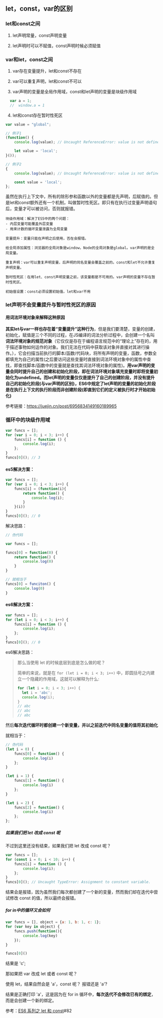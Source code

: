

## let，const，var的区别

### let和const之间

1. let声明常量，const声明变量

2. let声明时可以不赋值，const声明时候必须赋值

### var和let，const之间

1. var存在变量提升，let和const不存在

2. var可以重复声明，let和const不可以

3. var声明的变量是全局作用域，const和let声明的变量是块级作用域

```js
  var a = 1;
  //  window.a = 1
```

4. let和const存在暂时性死区

   

```js
var value = "global";

// 例子1
(function() {
    console.log(value); // Uncaught ReferenceError: value is not defined

    let value = 'local';
}());

// 例子2
{
    console.log(value); // Uncaught ReferenceError: value is not defined

    const value = 'local';
};
```

虽然在执行上下文中，所有的除形参和函数以外的变量都是先声明，后赋值的。但是let和const额外还有一个机制，叫做暂时性死区。即只有在执行过变量声明语句后，变量才可以被访问，否则就报错。



```
块级作用域：解决了ES5中的两个问题：
- 内层变量可能覆盖外层变量
- 用来计数的循环变量泄露为全局变量

变量提升：变量只能在声明之后使用，否在会报错。

给全局添加属性：浏览器的全局对象是window，Node的全局对象是global。var声明的是全局变量。

重复声明：var可以重复声明变量，后声明的同名变量会覆盖之前的。const和let不允许重复声明变量。

暂时性死区：在用let、const声明变量之前，该变量都是不可用的。var声明的变量不存在暂时性死区。

初始值设置：const必须设置初始值，let和var不用

```




### let声明不会变量提升与暂时性死区的原因

#### 用词法环境对象来解释这种原因

**其实let与var一样也存在着“变量提升”这种行为**，但是我们要清楚，变量的创建，初始化，赋值是三个不同的过程，在JS编译的词法分析过程中，会创建一个名叫**词法环境对象的规范对象**（它仅仅是存在于编程语言规范中的“理论上”存在的，用于描述事物如何运作的对象。我们无法在代码中获取该对象并直接对其进行操作。），它会扫描当前执行的脚本/函数/代码块，将所有声明的变量，函数，参数全都填充为自己的属性(之后要访问这些变量时直接到词法环境对象中的属性中查找，即查找脚本/函数中的变量就是查找其词法环境对象的属性)。**用var声明的变量会同时提升自己的创建和初始化阶段，即在词法环境对象填充变量时即将变量初始化为undefined。而let声明的变量仅仅是提升了自己的创建阶段，并没有提升自己的初始化阶段(与var声明的区别)，ES6中规定了let声明的变量的初始化阶段是在执行上下文的执行阶段而非创建阶段(即直到它们的定义被执行时才开始初始化)**

参考链接：https://juejin.cn/post/6956834149160189965





### 循环中的块级作用域

```js
var funcs = [];
for (var i = 0; i < 3; i++) {
    funcs[i] = function () {
        console.log(i);
    };
}
funcs[0](); // 3
```

#### es5解决方案：

```js
var funcs = [];
for (var i = 0; i < 3; i++) {
    funcs[i] = (function(i){
        return function() {
            console.log(i);
        }
    }(i))
}
funcs[0](); // 0
```

解决思路：

```js
// 伪代码

var funcs = [];

funcs[0] = function(0) {
    return function() {
        console.log(0)
    }
}

// 就相当于
funcs[0] = funciton() {
    console.log(0)
}

```

#### es6解决方案：

```js
var funcs = [];
for (let i = 0; i < 3; i++) {
    funcs[i] = function () {
        console.log(i);
    };
}
funcs[0](); // 0
```

es6解决思路：

> 那么当使用 let 的时候底层到底是怎么做的呢？
>
> 简单的来说，就是在 `for (let i = 0; i < 3; i++)` 中，即圆括号之内建立一个隐藏的作用域，这就可以解释为什么:
>
> ```js
> for (let i = 0; i < 3; i++) {
>   let i = 'abc';
>   console.log(i);
> }
> // abc
> // abc
> // abc
> ```

然后**每次迭代循环时都创建一个新变量，并以之前迭代中同名变量的值将其初始化**

就相当于：

```js
// 伪代码
(let i = 0) {
    funcs[0] = function() {
        console.log(i)
    };
}

(let i = 1) {
    funcs[1] = function() {
        console.log(i)
    };
}

(let i = 2) {
    funcs[2] = function() {
        console.log(i)
    };
};
```

##### 如果我们把 let 改成 const 呢

不过到这里还没有结束，如果我们把 let 改成 const 呢？

```js
var funcs = [];
for (const i = 0; i < 10; i++) {
    funcs[i] = function () {
        console.log(i);
    };
}
funcs[0](); // Uncaught TypeError: Assignment to constant variable.
```

结果会是报错，因为虽然我们每次都创建了一个新的变量，然而我们却在迭代中尝试修改 const 的值，所以最终会报错。

##### for in中的循环又会如何

```js
var funcs = [], object = {a: 1, b: 1, c: 1};
for (var key in object) {
    funcs.push(function(){
        console.log(key)
    });
}

funcs[0]()
```

结果是 'c';

那如果把 var 改成 let 或者 const 呢？

使用 let，结果自然会是 'a'，const 呢？ 报错还是 'a'?

结果是正确打印 'a'，这是因为在 for in 循环中，**每次迭代不会修改已有的绑定**，而是会创建一个新的绑定。

参考：[ES6 系列之 let 和 const](https://github.com/mqyqingfeng/Blog/issues/82#)#82

